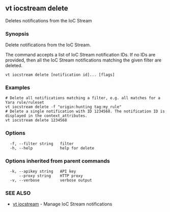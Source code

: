 ## vt iocstream delete

Deletes notifications from the IoC Stream

### Synopsis

Delete notifications from the IoC Stream.

The command accepts a list of IoC Stream notification IDs. If no IDs are provided,
then all the IoC Stream notifications matching the given filter are deleted.


```
vt iocstream delete [notification id]... [flags]
```

### Examples

```
# Delete all notifications matching a filter, e.g. all matches for a Yara rule/ruleset
vt iocstream delete -f "origin:hunting tag:my_rule"
# Delete a single notification with ID 1234568. The notification ID is displayed in the context_attributes.
vt iocstream delete 1234568
```

### Options

```
  -f, --filter string   filter
  -h, --help            help for delete
```

### Options inherited from parent commands

```
  -k, --apikey string   API key
      --proxy string    HTTP proxy
  -v, --verbose         verbose output
```

### SEE ALSO

* [vt iocstream](vt_iocstream.md)	 - Manage IoC Stream notifications

